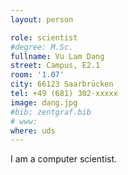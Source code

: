 ```yaml
---
layout: person

role: scientist
#degree: M.Sc.
fullname: Vu Lam Dang
street: Campus, E2.1
room: '1.07'
city: 66123 Saarbrücken
tel: +49 (681) 302-xxxxx
image: dang.jpg
#bib: zentgraf.bib
# www:
where: uds
---
```


I am a computer scientist.